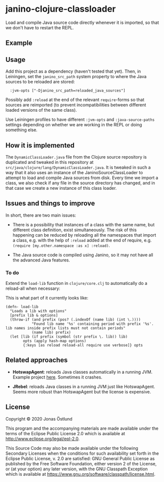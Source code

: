 # janino-clojure-classloader

Load and compile Java source code directly whenever it is imported, so that we don't have to restart the REPL.

## Example



## Usage

Add this project as a dependency (haven't tested that yet). Then, in Leiningen, set the `janino_src_path` system property to where the Java sources to be reloaded are stored:
```
  :jvm-opts ["-Djanino_src_path=reloaded_java_sources"]
```

Possibly add `:reload` at the end of the relevant `require`-forms so that sources are reimported (to prevent incompatibilities between different loaded versions of the same class).

Use Leiningen profiles to have different `:jvm-opts` and `:java-source-paths` settings depending on whether we are working in the REPL or doing something else.

## How it is implemented

The `DynamicClassLoader.java` file from the Clojure source repository is duplicated and tweaked in this repository at `src/java/clojure/lang/DynamicClassLoader.java`. It is tweaked in such a way that it also uses an instance of the JaninoSourceClassLoader to attempt to load and compile Java sources from disk. Every time we import a class, we also check if any file in the source directory has changed, and in that case we create a new instance of this class loader.

## Issues and things to improve

In short, there are two main issues:

  * There is a possibility that instances of a class with the same name, but different class definition, exist simultaneously. The risk of this happening can be reduced by reloading all the namespaces that import a class, e.g. with the help of `:reload` added at the end of require, e.g. `(require [my.other.namespace :as x] :reload)`.

  * The Java source code is compiled using Janino, so it may not have all the advanced Java features.

### To do

Extend the `load-lib` function in `clojure/core.clj` to automatically do a reload-all when necessary:

This is what part of it currently looks like:
```
(defn- load-lib
  "Loads a lib with options"
  [prefix lib & options]
  (throw-if (and prefix (pos? (.indexOf (name lib) (int \.))))
            "Found lib name '%s' containing period with prefix '%s'.  lib names inside prefix lists must not contain periods"
            (name lib) prefix)
  (let [lib (if prefix (symbol (str prefix \. lib)) lib)
        opts (apply hash-map options)
        {:keys [as reload reload-all require use verbose]} opts
```

## Related approaches

  * **HotswapAgent**: reloads Java classes automatically in a running JVM. Example project [here](https://github.com/jonasseglare/hotswap-dcevm-clojure-demo). Sometimes it crashes.

  * **JRebel**: reloads Java classes in a running JVM just like HotswapAgent. Seems more robust than HotswapAgent but the license is expensive.

## License

Copyright © 2020 Jonas Östlund

This program and the accompanying materials are made available under the
terms of the Eclipse Public License 2.0 which is available at
http://www.eclipse.org/legal/epl-2.0.

This Source Code may also be made available under the following Secondary
Licenses when the conditions for such availability set forth in the Eclipse
Public License, v. 2.0 are satisfied: GNU General Public License as published by
the Free Software Foundation, either version 2 of the License, or (at your
option) any later version, with the GNU Classpath Exception which is available
at https://www.gnu.org/software/classpath/license.html.
